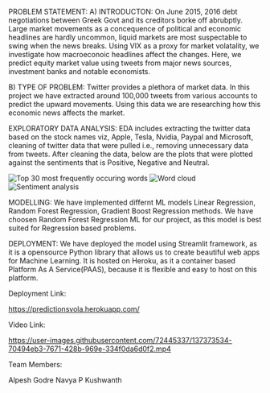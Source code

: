 PROBLEM STATEMENT:
A) INTRODUCTON:
				On June 2015, 2016 debt negotiations between Greek Govt and its creditors borke off abrubptly. Large market movements as a concequence of political and economic headlines are hardly uncommon, liquid markets are most suspectable to swing when the news breaks. Using VIX as a proxy for market volatality, we investigate how macroeconoic headlines affect the changes. Here, we predict equity market value using tweets from major news sources, investment banks and notable economists.

B) TYPE OF PROBLEM:
				Twitter provides a plethora of market data. In this project we have extracted around 100,000 tweets from various accounts to predict the upward movements. Using this data we are researching how this economic news affects the market.
				
EXPLORATORY DATA ANALYSIS:
				EDA includes extracting the twitter data based on the stock names viz, Apple, Tesla, Nvidia, Paypal and Microsoft, cleaning of twitter data that were pulled i.e., removing unnecessary data from tweets. After cleaning the data, below are the plots that were plotted against the sentiments that is Positive, Negative and Neutral. 
				
![Top 30 most frequently occuring words](https://user-images.githubusercontent.com/72445337/137369455-7672b8e9-d683-4dc8-adfa-3913515f631b.PNG)
![Word cloud](https://user-images.githubusercontent.com/72445337/137369669-bed2eedd-5ddf-4c65-9551-201fcf682803.PNG)
![Sentiment analysis](https://user-images.githubusercontent.com/72445337/137369836-4ea7a934-6a82-4622-a0e7-1911c713f33d.PNG)

MODELLING:
	We have implemented differnt ML models Linear Regression, Random Forest Regression, Gradient Boost Regression methods. We have choosen Random Forest Regression ML for our project, as this model is best suited for Regression based problems.

DEPLOYMENT:
	We have deployed the model using Streamlit framework, as it is a opensource Python library that allows us to create beautiful web apps for Machine Learning. It is hosted on Heroku, as it a container based Platform As A Service(PAAS), because it is flexible and easy to host on this platform. 

Deployment Link: 

https://predictionsvola.herokuapp.com/

Video Link:

https://user-images.githubusercontent.com/72445337/137373534-70494eb3-7671-428b-969e-334f0da6d0f2.mp4

Team Members:

Alpesh Godre
Navya P
Kushwanth








				
